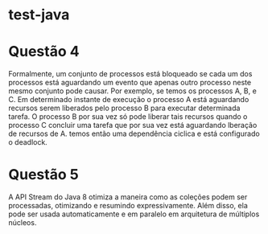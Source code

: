 # test-java

# Questão 4

Formalmente, um conjunto de processos está bloqueado se cada um dos processos está aguardando um evento que apenas outro processo neste mesmo conjunto pode causar.
Por exemplo, se temos os processos A, B, e C. Em determinado instante de execução o processo A está aguardando recursos serem liberados pelo processo B para executar determinada tarefa. O processo B por sua vez só pode liberar tais recursos quando o processo C concluir uma tarefa que por sua vez está aguardando lberação de recursos de A. temos então uma dependência ciclica e está configurado o deadlock.


# Questão 5

A API Stream do Java 8 otimiza a maneira como as coleções podem ser processadas, otimizando e resumindo expressivamente. Além disso, ela pode ser usada automaticamente e em paralelo em arquitetura de múltiplos núcleos.


